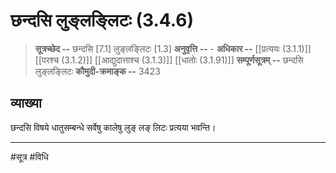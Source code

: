 # छन्दसि लुङ्लङ्लिटः (3.4.6)
> **सूत्रच्छेद --** छन्दसि [7.1] लुङ्लङ्लिटः [1.3]
> **अनुवृत्ति --** -
> **अधिकार --** [[प्रत्ययः (3.1.1)]] [[परश्च (3.1.2)]] [[आद्युदात्ताश्च (3.1.3)]] [[धातोः (3.1.91)]]
> **सम्पूर्णसूत्रम् --** छन्दसि लुङ्लङ्लिटः
> **कौमुदी-क्रमाङ्क --** 3423

## व्याख्या

छन्दसि विषये धातुसम्बन्धे सर्वेषु कालेषु लुङ् लङ् लिटः प्रत्यया भवन्ति।

---
#सूत्र #विधि 